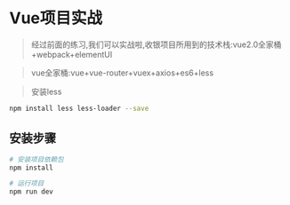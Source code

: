 # Vue项目实战

> 经过前面的练习,我们可以实战啦,收银项目所用到的技术栈:vue2.0全家桶+webpack+elementUI

>vue全家桶:vue+vue-router+vuex+axios+es6+less

> 安装less 

```bash
npm install less less-loader --save
```

## 安装步骤

``` bash
# 安装项目依赖包
npm install

# 运行项目
npm run dev

```

